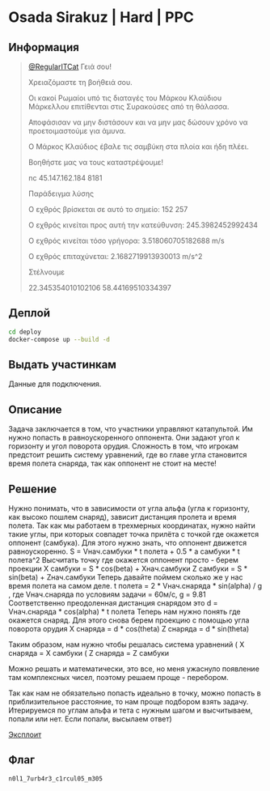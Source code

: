 # Osada Sirakuz | Hard | PPC

## Информация

> [@RegularITCat](https://t.me/RegularITCat)
> Γειά σου!
> 
> Χρειαζόμαστε τη βοήθειά σου.
> 
> Οι κακοί Ρωμαίοι υπό τις διαταγές του Μάρκου Κλαύδιου Μάρκελλου επιτίθενται στις Συρακούσες από τη θάλασσα.
> 
> Αποφάσισαν να μην διστάσουν και να μην μας δώσουν χρόνο να προετοιμαστούμε για άμυνα.
> 
> Ο Μάρκος Κλαύδιος έβαλε τις σαμβύκη στα πλοία και ήδη πλέει.
> 
> Βοηθήστε μας να τους καταστρέψουμε!
> 
> nc 45.147.162.184 8181
>
> Παράδειγμα λύσης
> 
> Ο εχθρός βρίσκεται σε αυτό το σημείο: 152 257
> 
> Ο εχθρός κινείται προς αυτή την κατεύθυνση: 245.3982452992434
> 
> Ο εχθρός κινείται τόσο γρήγορα: 3.518060705182688 m/s
> 
> Ο εχθρός επιταχύνεται: 2.1682719913930013 m/s^2
> 
> Στέλνουμε
> 
> 22.345354010102106 58.44169510334397
> 

## Деплой

```sh
cd deploy
docker-compose up --build -d
```

## Выдать участинкам

Данные для подключения.

## Описание

Задача заключается в том, что участники управляют катапультой. Им нужно попасть в равноускоренного оппонента. Они задают угол к горизонту и угол поворота орудия. Сложность в том, что игрокам предстоит решить систему уравнений, где во главе угла становится время полета снаряда, так как оппонент не стоит на месте!

## Решение

Нужно понимать, что в зависимости от угла альфа (угла к горизонту, как высоко пошлем снаряд), зависит дистанция пролета и время полета. Так как мы работаем в трехмерных координатах, нужно найти такие углы, при которых совпадет точка прилёта с точкой где окажется оппонент (самбука).
Для этого нужно знать, что оппонент движется равноускоренно.
S = Vнач.самбуки * t полета + 0.5 * a самбуки * t полета^2
Высчитать точку где окажется оппонент просто - берем проекции
X самбуки = S * cos(beta) + Xнач.самбуки
Z самбуки = S * sin(beta) + Zнач.самбуки
Теперь давайте поймем сколько же у нас время полета на самом деле.
t полета = 2 * Vнач.снаряда * sin(alpha) / g , где Vнач.снаряда по условиям задачи = 60м/с, g = 9.81
Соответственно преодоленная дистанция снарядом это 
d = Vнач.снаряда * cos(alpha) * t полета
Теперь нам нужно понять где окажется снаряд. Для этого снова берем проекцию с помощью угла поворота орудия
X снаряда = d * cos(theta)
Z снаряда = d * sin(theta)

Таким образом, нам нужно чтобы решалась система уравнений
( X снаряда = X самбуки
( Z снаряда = Z самбуки

Можно решать и математически, это все, но меня ужаснуло появление там комплексных чисел, поэтому решаем проще - перебором.

Так как нам не обязательно попасть идеально в точку, можно попасть в приблизительное расстояние, то нам проще подбором взять задачу. Итерируемся по углам альфа и тета с нужным шагом и высчитываем, попали или нет. Если попали, высылаем ответ)

[Эксплоит](solve/solve.py)

## Флаг

`n0l1_7urb4r3_c1rcul05_m305`


